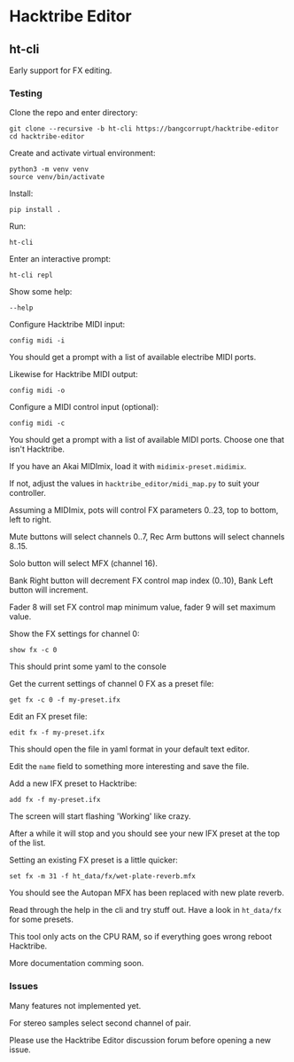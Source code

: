 # Hacktribe Editor

## ht-cli

Early support for FX editing.

### Testing

Clone the repo and enter directory:
    
    git clone --recursive -b ht-cli https://bangcorrupt/hacktribe-editor
    cd hacktribe-editor

Create and activate virtual environment:

    python3 -m venv venv
    source venv/bin/activate

Install:

    pip install .

Run:

    ht-cli

Enter an interactive prompt:

    ht-cli repl


Show some help:

    --help


Configure Hacktribe MIDI input:

    config midi -i

You should get a prompt with a list of available electribe MIDI ports.

Likewise for Hacktribe MIDI output:

    config midi -o


Configure a MIDI control input (optional):

    config midi -c

You should get a prompt with a list of available MIDI ports.  Choose one that isn't Hacktribe.

If you have an Akai MIDImix, load it with `midimix-preset.midimix`.  

If not, adjust the values in `hacktribe_editor/midi_map.py` to suit your controller.

Assuming a MIDImix, pots will control FX parameters 0..23, top to bottom, left to right.

Mute buttons will select channels 0..7, Rec Arm buttons will select channels 8..15.

Solo button will select MFX (channel 16).

Bank Right button will decrement FX control map index (0..10), Bank Left button will increment.

Fader 8 will set FX control map minimum value, fader 9 will set maximum value.


Show the FX settings for channel 0:

    show fx -c 0

This should print some yaml to the console


Get the current settings of channel 0 FX as a preset file:

    get fx -c 0 -f my-preset.ifx


Edit an FX preset file:

    edit fx -f my-preset.ifx

This should open the file in yaml format in your default text editor.

Edit the `name` field to something more interesting and save the file.


Add a new IFX preset to Hacktribe:

    add fx -f my-preset.ifx

The screen will start flashing 'Working' like crazy.  

After a while it will stop and you should see your new IFX preset at the top of the list.


Setting an existing FX preset is a little quicker:

    set fx -m 31 -f ht_data/fx/wet-plate-reverb.mfx

You should see the Autopan MFX has been replaced with new plate reverb.


Read through the help in the cli and try stuff out.  Have a look in `ht_data/fx` for some presets.

This tool only acts on the CPU RAM, so if everything goes wrong reboot Hacktribe.

More documentation comming soon.

### Issues

Many features not implemented yet.

For stereo samples select second channel of pair.

Please use the Hacktribe Editor discussion forum before opening a new issue.
